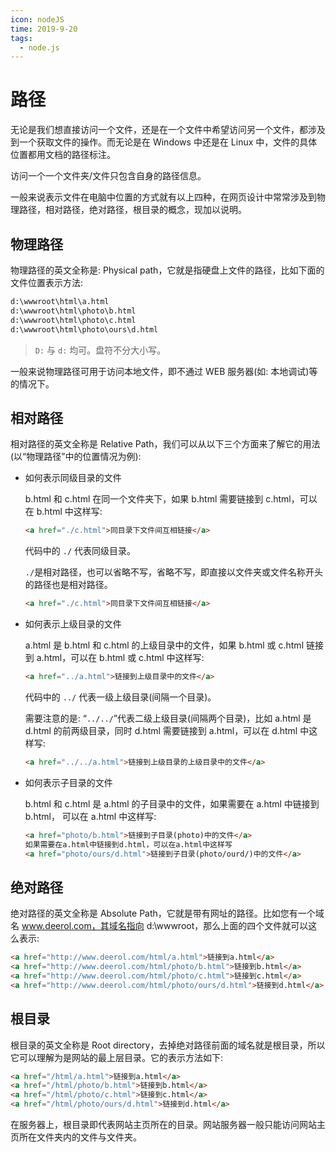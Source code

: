 ```yaml
---
icon: nodeJS
time: 2019-9-20
tags:
  - node.js
---
```


# 路径

无论是我们想直接访问一个文件，还是在一个文件中希望访问另一个文件，都涉及到一个获取文件的操作。而无论是在 Windows 中还是在 Linux 中，文件的具体位置都用文档的路径标注。

访问一个一个文件夹/文件只包含自身的路径信息。

一般来说表示文件在电脑中位置的方式就有以上四种，在网页设计中常常涉及到物理路径，相对路径，绝对路径，根目录的概念，现加以说明。

## 物理路径

物理路径的英文全称是: Physical path，它就是指硬盘上文件的路径，比如下面的文件位置表示方法:

```md
d:\wwwroot\html\a.html
d:\wwwroot\html\photo\b.html
d:\wwwroot\html\photo\c.html
d:\wwwroot\html\photo\ours\d.html
```

> `D:` 与 `d:` 均可。盘符不分大小写。

一般来说物理路径可用于访问本地文件，即不通过 WEB 服务器(如: 本地调试)等的情况下。

## 相对路径

相对路径的英文全称是 Relative Path，我们可以从以下三个方面来了解它的用法 (以“物理路径”中的位置情况为例):

- 如何表示同级目录的文件

  b.html 和 c.html 在同一个文件夹下，如果 b.html 需要链接到 c.html，可以在 b.html 中这样写:

  ```html
  <a href="./c.html">同目录下文件间互相链接</a>
  ```

  代码中的 `./` 代表同级目录。

  `./`是相对路径，也可以省略不写，省略不写，即直接以文件夹或文件名称开头的路径也是相对路径。

  ```html
  <a href="./c.html">同目录下文件间互相链接</a>
  ```

- 如何表示上级目录的文件

  a.html 是 b.html 和 c.html 的上级目录中的文件，如果 b.html 或 c.html 链接到 a.html，可以在 b.html 或 c.html 中这样写:

  ```html
  <a href="../a.html">链接到上级目录中的文件</a>
  ```

  代码中的 `../` 代表一级上级目录(间隔一个目录)。

  需要注意的是: “`../../`”代表二级上级目录(间隔两个目录)，比如 a.html 是 d.html 的前两级目录，同时 d.html 需要链接到 a.html，可以在 d.html 中这样写:

  ```html
  <a href="../../a.html">链接到上级目录的上级目录中的文件</a>
  ```

- 如何表示子目录的文件

  b.html 和 c.html 是 a.html 的子目录中的文件，如果需要在 a.html 中链接到 b.html， 可以在 a.html 中这样写:

  ```html
  <a href="photo/b.html">链接到子目录(photo)中的文件</a>
  如果需要在a.html中链接到d.html，可以在a.html中这样写
  <a href="photo/ours/d.html">链接到子目录(photo/ourd/)中的文件</a>
  ```

## 绝对路径

绝对路径的英文全称是 Absolute Path，它就是带有网址的路径。比如您有一个域名 www.deerol.com，其域名指向 d:\wwwroot，那么上面的四个文件就可以这么表示:

```html
<a href="http://www.deerol.com/html/a.html">链接到a.html</a>
<a href="http://www.deerol.com/html/photo/b.html">链接到b.html</a>
<a href="http://www.deerol.com/html/photo/c.html">链接到c.html</a>
<a href="http://www.deerol.com/html/photo/ours/d.html">链接到d.html</a>
```

## 根目录

根目录的英文全称是 Root directory，去掉绝对路径前面的域名就是根目录，所以它可以理解为是网站的最上层目录。它的表示方法如下:

```html
<a href="/html/a.html">链接到a.html</a>
<a href="/html/photo/b.html">链接到b.html</a>
<a href="/html/photo/c.html">链接到c.html</a>
<a href="/html/photo/ours/d.html">链接到d.html</a>
```

在服务器上，根目录即代表网站主页所在的目录。网站服务器一般只能访问网站主页所在文件夹内的文件与文件夹。
